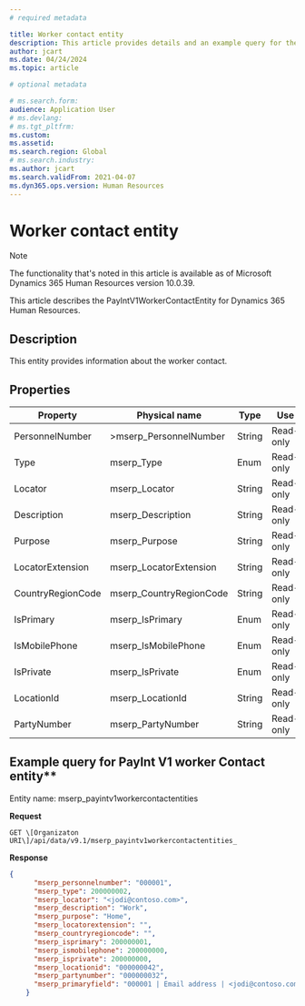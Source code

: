 ```yaml
---
# required metadata

title: Worker contact entity
description: This article provides details and an example query for the Worker contact entity in Microsoft Dynamics 365 Human Resources.
author: jcart
ms.date: 04/24/2024
ms.topic: article

# optional metadata

# ms.search.form: 
audience: Application User
# ms.devlang: 
# ms.tgt_pltfrm: 
ms.custom: 
ms.assetid: 
ms.search.region: Global
# ms.search.industry: 
ms.author: jcart
ms.search.validFrom: 2021-04-07
ms.dyn365.ops.version: Human Resources
---
```


# Worker contact entity
> [!NOTE]
> The functionality that's noted in this article is available as of Microsoft Dynamics 365 Human Resources version 10.0.39.

This article describes the PayIntV1WorkerContactEntity for Dynamics 365 Human Resources.

## Description

This entity provides information about the worker contact.

## Properties

| Property | Physical name | Type | Use | 
|---|---|---|---|
| PersonnelNumber|>mserp_PersonnelNumber|String | Read-only |
| Type|mserp_Type |Enum | Read-only |
| Locator|mserp_Locator| String | Read-only |
| Description|mserp_Description| String | Read-only |
| Purpose| mserp_Purpose|String | Read-only |
| LocatorExtension| mserp_LocatorExtension| String | Read-only |
| CountryRegionCode| mserp_CountryRegionCode| String| Read-only |
| IsPrimary|mserp_IsPrimary| Enum | Read-only|
| IsMobilePhone| mserp_IsMobilePhone| Enum| Read-only |
| IsPrivate |mserp_IsPrivate|Enum | Read-only |
| LocationId| mserp_LocationId|String | Read-only |
| PartyNumber| mserp_PartyNumber|String | Read-only |

## Example query for PayInt V1 worker Contact entity**

Entity name: mserp_payintv1workercontactentities

**Request**

```HTTP
GET \[Organizaton URI\]/api/data/v9.1/mserp_payintv1workercontactentities_
```

**Response**

```JSON
{  
      "mserp_personnelnumber": "000001",  
      "mserp_type": 200000002,  
      "mserp_locator": "<jodi@contoso.com>",  
      "mserp_description": "Work",  
      "mserp_purpose": "Home",  
      "mserp_locatorextension": "",  
      "mserp_countryregioncode": "",  
      "mserp_isprimary": 200000001,  
      "mserp_ismobilephone": 200000000,  
      "mserp_isprivate": 200000000,  
      "mserp_locationid": "000000042",  
      "mserp_partynumber": "000000032",  
      "mserp_primaryfield": "000001 | Email address | <jodi@contoso.com> | Work",  
    }
```
